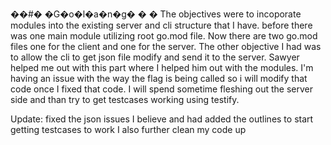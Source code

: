 ��#� �G�o�l�a�n�g�
�
�
The objectives were to incoporate modules into the existing server and cli structure that I have. before there was one main module utilizing root go.mod file. Now there are two go.mod files one for the client and one for the server. The other objective I had was to allow the cli to get json file modify and send it to the server. Sawyer helped me out with this part where I helped him out with the modules. I'm having an issue with the way the flag is being called so i will modify that code once I fixed that code. I will spend sometime fleshing out the server side and than try to get testcases working using testify.

Update: fixed the json issues I believe and had added the outlines to start getting testcases to work I also further clean my code up 

